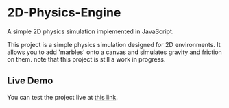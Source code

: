 # 2D-Physics-Engine
A simple 2D physics simulation implemented in JavaScript.

This project is a simple physics simulation designed for 2D environments. It allows you to add 'marbles' onto a canvas and simulates gravity and friction on them. note that this project is still a work in progress.

## Live Demo
You can test the project live at [this link](https://atfastrslushymaker.github.io/2D-Physics-Simulation/).